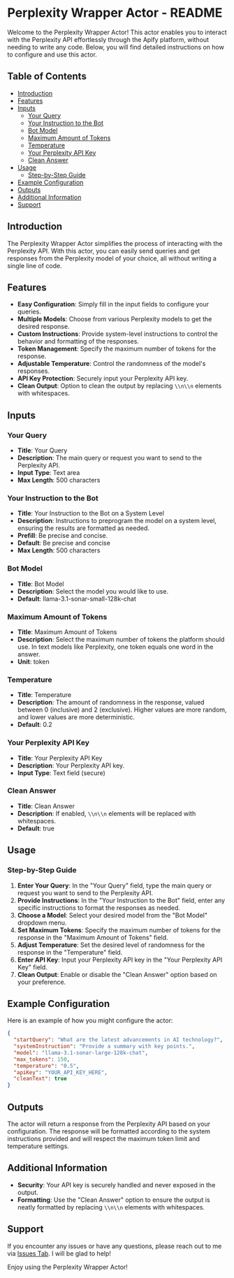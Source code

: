 # Perplexity Wrapper Actor - README

Welcome to the Perplexity Wrapper Actor! This actor enables you to interact with the Perplexity API effortlessly through the Apify platform, without needing to write any code. Below, you will find detailed instructions on how to configure and use this actor.

## Table of Contents
- [Introduction](#introduction)
- [Features](#features)
- [Inputs](#inputs)
  - [Your Query](#your-query)
  - [Your Instruction to the Bot](#your-instruction-to-the-bot)
  - [Bot Model](#bot-model)
  - [Maximum Amount of Tokens](#maximum-amount-of-tokens)
  - [Temperature](#temperature)
  - [Your Perplexity API Key](#your-perplexity-api-key)
  - [Clean Answer](#clean-answer)
- [Usage](#usage)
  - [Step-by-Step Guide](#step-by-step-guide)
- [Example Configuration](#example-configuration)
- [Outputs](#outputs)
- [Additional Information](#additional-information)
- [Support](#support)

## Introduction
The Perplexity Wrapper Actor simplifies the process of interacting with the Perplexity API. With this actor, you can easily send queries and get responses from the Perplexity model of your choice, all without writing a single line of code.

## Features
- **Easy Configuration**: Simply fill in the input fields to configure your queries.
- **Multiple Models**: Choose from various Perplexity models to get the desired response.
- **Custom Instructions**: Provide system-level instructions to control the behavior and formatting of the responses.
- **Token Management**: Specify the maximum number of tokens for the response.
- **Adjustable Temperature**: Control the randomness of the model's responses.
- **API Key Protection**: Securely input your Perplexity API key.
- **Clean Output**: Option to clean the output by replacing `\\n\\n` elements with whitespaces.

## Inputs
### Your Query
- **Title**: Your Query
- **Description**: The main query or request you want to send to the Perplexity API.
- **Input Type**: Text area
- **Max Length**: 500 characters

### Your Instruction to the Bot
- **Title**: Your Instruction to the Bot on a System Level
- **Description**: Instructions to preprogram the model on a system level, ensuring the results are formatted as needed.
- **Prefill**: Be precise and concise.
- **Default**: Be precise and concise
- **Max Length**: 500 characters

### Bot Model
- **Title**: Bot Model
- **Description**: Select the model you would like to use.
- **Default**: llama-3.1-sonar-small-128k-chat

### Maximum Amount of Tokens
- **Title**: Maximum Amount of Tokens
- **Description**: Select the maximum number of tokens the platform should use. In text models like Perplexity, one token equals one word in the answer.
- **Unit**: token

### Temperature
- **Title**: Temperature
- **Description**: The amount of randomness in the response, valued between 0 (inclusive) and 2 (exclusive). Higher values are more random, and lower values are more deterministic.
- **Default**: 0.2

### Your Perplexity API Key
- **Title**: Your Perplexity API Key
- **Description**: Your Perplexity API key.
- **Input Type**: Text field (secure)

### Clean Answer
- **Title**: Clean Answer
- **Description**: If enabled, `\\n\\n` elements will be replaced with whitespaces.
- **Default**: true

## Usage

### Step-by-Step Guide
1. **Enter Your Query**: In the "Your Query" field, type the main query or request you want to send to the Perplexity API.
2. **Provide Instructions**: In the "Your Instruction to the Bot" field, enter any specific instructions to format the responses as needed.
3. **Choose a Model**: Select your desired model from the "Bot Model" dropdown menu.
4. **Set Maximum Tokens**: Specify the maximum number of tokens for the response in the "Maximum Amount of Tokens" field.
5. **Adjust Temperature**: Set the desired level of randomness for the response in the "Temperature" field.
6. **Enter API Key**: Input your Perplexity API key in the "Your Perplexity API Key" field.
7. **Clean Output**: Enable or disable the "Clean Answer" option based on your preference.

## Example Configuration
Here is an example of how you might configure the actor:
```json
{
  "startQuery": "What are the latest advancements in AI technology?",
  "systemInstruction": "Provide a summary with key points.",
  "model": "llama-3.1-sonar-large-128k-chat",
  "max_tokens": 150,
  "temperature": "0.5",
  "apiKey": "YOUR_API_KEY_HERE",
  "cleanText": true
}
```

## Outputs
The actor will return a response from the Perplexity API based on your configuration. The response will be formatted according to the system instructions provided and will respect the maximum token limit and temperature settings.

## Additional Information
- **Security**: Your API key is securely handled and never exposed in the output.
- **Formatting**: Use the "Clean Answer" option to ensure the output is neatly formatted by replacing `\\n\\n` elements with whitespaces.

## Support
If you encounter any issues or have any questions, please reach out to me via [Issues Tab](https://console.apify.com/actors/Wg7PLutWZ7fTrP64H/issues). I will be glad to help!

Enjoy using the Perplexity Wrapper Actor!
